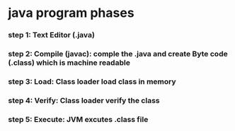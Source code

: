 # java program phases


 ### step 1: Text Editor (.java)

 ### step 2: Compile (javac): comple the .java and create Byte code (.class) which is machine       readable

 ### step 3: Load: Class loader load class in memory

 ### step 4: Verify: Class loader verify the class

 ### step 5: Execute: JVM excutes .class file
  
 